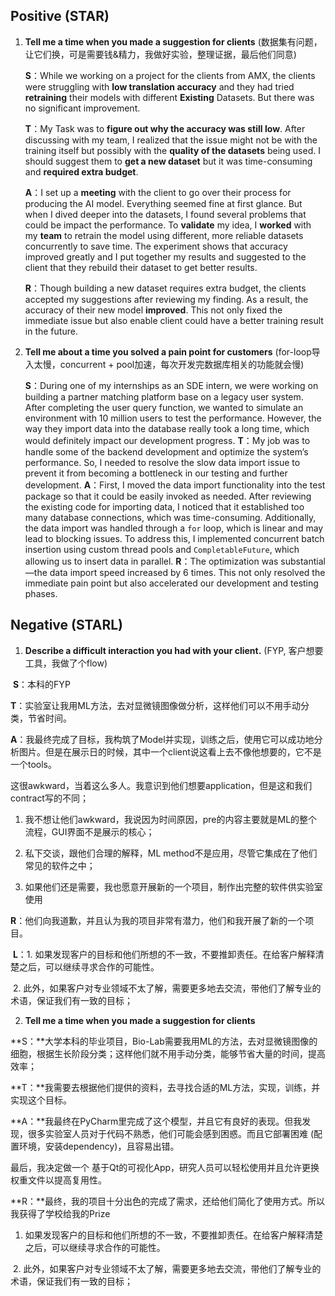 ## Positive (STAR)

1. **Tell me a time when you made a suggestion for clients** (数据集有问题，让它们换，可是需要钱&精力，我做好实验，整理证据，最后他们同意)

   **S**：While we working on a project for the clients from AMX, the clients were struggling with **low translation accuracy** and they had tried **retraining** their models with different **Existing** Datasets. But there was no significant improvement.

   **T**：My Task was to **figure out why the accuracy was still low**. After discussing with my team,  I realized that the issue might not be with the training itself but possibly with the **quality of the datasets** being used. I should suggest them to **get a new dataset** but it was time-consuming and **required extra budget**.

   **A**：I set up a **meeting** with the client to go over their process for producing the AI model. Everything seemed fine at first glance. But when I dived deeper into the datasets, I found several problems that could be impact the performance. To **validate** my idea,  I **worked** with my **team** to retrain the model using different, more reliable datasets concurrently to save time. The experiment shows that accuracy improved greatly and I put together my results and suggested to the client that they rebuild their dataset to get better results.

   **R**：Though building a new dataset requires extra budget, the clients accepted my suggestions after reviewing my finding. As a result, the accuracy of their new model **improved**. This not only fixed the immediate issue but also enable client could have a better training result in the future.

2. **Tell me about a time you solved a pain point for customers** (for-loop导入太慢，concurrent + pool加速，每次开发完数据库相关的功能就会慢)

   **S**：During one of my internships as an SDE intern, we were working on building a partner matching platform base on a legacy user system. After completing the user query function, we wanted to simulate an environment with 10 million users to test the performance. However, the way they import data into the database really took a long time, which would definitely impact our development progress.
   **T**：My job was to handle some of the backend development and optimize the system’s performance. So, I needed to resolve the slow data import issue to prevent it from becoming a bottleneck in our testing and further development.
   **A**：First, I moved the data import functionality into the test package so that it could be easily invoked as needed. After reviewing the existing code for importing data, I noticed that it established too many database connections, which was time-consuming. Additionally, the data import was handled through a `for` loop, which is linear and may lead to blocking issues. To address this, I implemented concurrent batch insertion using custom thread pools and `CompletableFuture`, which allowing us to insert data in parallel.
   **R**：The optimization was substantial—the data import speed increased by 6 times. This not only resolved the immediate pain point but also accelerated our development and testing phases.

## Negative (STARL)

1. **Describe a difficult interaction you had with your client.** (FYP, 客户想要工具，我做了个flow)

​	**S**：本科的FYP

​	**T**：实验室让我用ML方法，去对显微镜图像做分析，这样他们可以不用手动分类，节省时间。

​	**A**：我最终完成了目标，我构筑了Model并实现，训练之后，使用它可以成功地分析图片。但是在展示日的时候，其中一个client说这看上去不像他想要的，它不是一个tools。 

这很awkward，当着这么多人。我意识到他们想要application，但是这和我们contract写的不同；

1. 我不想让他们awkward，我说因为时间原因，pre的内容主要就是ML的整个流程，GUI界面不是展示的核心；

2. 私下交谈，跟他们合理的解释，ML method不是应用，尽管它集成在了他们常见的软件之中；
3. 如果他们还是需要，我也愿意开展新的一个项目，制作出完整的软件供实验室使用

​	**R**：他们向我道歉，并且认为我的项目非常有潜力，他们和我开展了新的一个项目。

​	**L**：1. 如果发现客户的目标和他们所想的不一致，不要推卸责任。在给客户解释清楚之后，可以继续寻求合作的可能性。

​		2. 此外，如果客户对专业领域不太了解，需要更多地去交流，带他们了解专业的术语，保证我们有一致的目标；

2. **Tell me a time when you made a suggestion for clients**

​	**S：**大学本科的毕业项目，Bio-Lab需要我用ML的方法，去对显微镜图像的细胞，根据生长阶段分类；这样他们就不用手动分类，能够节省大量的时间，提高效率；

​	**T：**我需要去根据他们提供的资料，去寻找合适的ML方法，实现，训练，并实现这个目标。

​	**A：**我最终在PyCharm里完成了这个模型，并且它有良好的表现。但我发现，很多实验室人员对于代码不熟悉，他们可能会感到困惑。而且它部署困难 (配置环境，安装dependency)，且容易出错。

最后，我决定做一个 基于Qt的可视化App，研究人员可以轻松使用并且允许更换权重文件以提高复用性。

​	**R：**最终，我的项目十分出色的完成了需求，还给他们简化了使用方式。所以我获得了学校给我的Prize





1. 如果发现客户的目标和他们所想的不一致，不要推卸责任。在给客户解释清楚之后，可以继续寻求合作的可能性。



​		2. 此外，如果客户对专业领域不太了解，需要更多地去交流，带他们了解专业的术语，保证我们有一致的目标；
